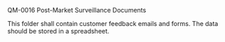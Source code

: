 QM-0016 Post-Market Surveillance Documents

This folder shall contain customer feedback emails and forms.
The data should be stored in a spreadsheet.
